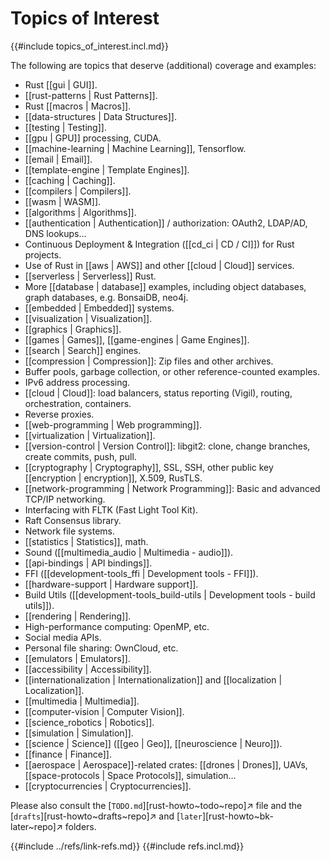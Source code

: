 # Topics of Interest

{{#include topics_of_interest.incl.md}}

The following are topics that deserve (additional) coverage and examples:

- Rust [[gui | GUI]].
- [[rust-patterns | Rust Patterns]].
- Rust [[macros | Macros]].
- [[data-structures | Data Structures]].
- [[testing | Testing]].
- [[gpu | GPU]] processing, CUDA.
- [[machine-learning | Machine Learning]], Tensorflow.
- [[email | Email]].
- [[template-engine | Template Engines]].
- [[caching | Caching]].
- [[compilers | Compilers]].
- [[wasm | WASM]].
- [[algorithms | Algorithms]].
- [[authentication | Authentication]] / authorization: OAuth2, LDAP/AD, DNS lookups...
- Continuous Deployment & Integration ([[cd_ci | CD / CI]]) for Rust projects.
- Use of Rust in [[aws | AWS]] and other [[cloud | Cloud]] services.
- [[serverless | Serverless]] Rust.
- More [[database | database]] examples, including object databases, graph databases, e.g. BonsaiDB, neo4j.
- [[embedded | Embedded]] systems.
- [[visualization | Visualization]].
- [[graphics | Graphics]].
- [[games | Games]], [[game-engines | Game Engines]].
- [[search | Search]] engines.
- [[compression | Compression]]: Zip files and other archives.
- Buffer pools, garbage collection, or other reference-counted examples.
- IPv6 address processing.
- [[cloud | Cloud]]: load balancers, status reporting (Vigil), routing, orchestration, containers.
- Reverse proxies.
- [[web-programming | Web programming]].
- [[virtualization | Virtualization]].
- [[version-control | Version Control]]: libgit2: clone, change branches, create commits, push, pull.
- [[cryptography | Cryptography]], SSL, SSH, other public key [[encryption | encryption]], X.509, RusTLS.
- [[network-programming | Network Programming]]: Basic and advanced TCP/IP networking.
- Interfacing with FLTK (Fast Light Tool Kit).
- Raft Consensus library.
- Network file systems.
- [[statistics | Statistics]], math.
- Sound ([[multimedia_audio | Multimedia - audio]]).
- [[api-bindings | API bindings]].
- FFI ([[development-tools_ffi | Development tools - FFI]]).
- [[hardware-support | Hardware support]].
- Build Utils ([[development-tools_build-utils | Development tools - build utils]]).
- [[rendering | Rendering]].
- High-performance computing: OpenMP, etc.
- Social media APIs.
- Personal file sharing: OwnCloud, etc.
- [[emulators | Emulators]].
- [[accessibility | Accessibility]].
- [[internationalization | Internationalization]] and [[localization | Localization]].
- [[multimedia | Multimedia]].
- [[computer-vision | Computer Vision]].
- [[science_robotics | Robotics]].
- [[simulation | Simulation]].
- [[science | Science]] ([[geo | Geo]], [[neuroscience | Neuro]]).
- [[finance | Finance]].
- [[aerospace | Aerospace]]-related crates: [[drones | Drones]], UAVs, [[space-protocols | Space Protocols]], simulation...
- [[cryptocurrencies | Cryptocurrencies]].

Please also consult the [`TODO.md`][rust-howto~todo~repo]↗ file and the [`drafts`][rust-howto~drafts~repo]↗ and [`later`][rust-howto~bk-later~repo]↗ folders.

{{#include ../refs/link-refs.md}}
{{#include refs.incl.md}}

<div class="hidden">
</div>
